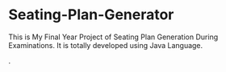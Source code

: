 # Seating-Plan-Generator

This is My Final Year Project of Seating Plan Generation During Examinations. It is totally developed using Java Language.






















































































.






































